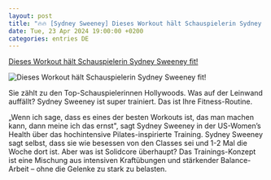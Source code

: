 ```yaml
---
layout: post
title: "🔥🔥 [Sydney Sweeney] Dieses Workout hält Schauspielerin Sydney Sweeney fit!"
date: Tue, 23 Apr 2024 19:00:00 +0200
categories: entries DE
---
```

[Dieses Workout hält Schauspielerin Sydney Sweeney fit!](https://www.harpersbazaar.de/lifestyle/sommer-2024-workout-schauspielerin-sydney-sweeney-fit-bleiben)

![Dieses Workout hält Schauspielerin Sydney Sweeney fit!](https://static.harpersbazaar.de/1200x630/smart/images/2024-04/bazaar-sydney-sweeney-fitness-gettyimages-1864388767-2.jpg)

Sie zählt zu den Top-Schauspielerinnen Hollywoods. Was auf der Leinwand auffällt? Sydney Sweeney ist super trainiert. Das ist Ihre Fitness-Routine.

„Wenn ich sage, dass es eines der besten Workouts ist, das man machen kann, dann meine ich das ernst", sagt Sydney Sweeney in der US-Women’s Health über das hochintensive Pilates-inspirierte Training. Sydney Sweeney sagt selbst, dass sie wie besessen von den Classes sei und 1-2 Mal die Woche dort ist. Aber was ist Solidcore überhaupt? Das Trainings-Konzept ist eine Mischung aus intensiven Kraftübungen und stärkender Balance-Arbeit – ohne die Gelenke zu stark zu belasten.

